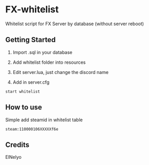 # FX-whitelist
Whitelist script for FX Server by database (without server reboot)

## Getting Started
1) Import .sql in your database

2) Add whitelist folder into resources 

3) Edit server.lua, just change the discord name

4) Add in server.cfg

```
start whitelist
```

## How to use 

Simple add steamid in whitelist table

```
steam:110000106XXXXXf6e
``` 

## Credits
ElNelyo